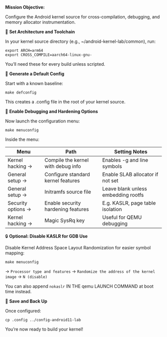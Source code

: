 **Mission Objective:**

Configure the Android kernel source for cross-compilation, debugging, and memory allocator instrumentation.

🧰 **Set Architecture and Toolchain**

In your kernel source directory (e.g., ~/android-kernel-lab/common), run:

```
export ARCH=arm64
export CROSS_COMPILE=aarch64-linux-gnu-
```

You’ll need these for every build unless scripted.

🧬 **Generate a Default Config**

Start with a known baseline:

```
make defconfig
```

This creates a .config file in the root of your kernel source.

🔧 **Enable Debugging and Hardening Options**

Now launch the configuration menu:

```
make menuconfig
```

Inside the menu:

| Menu | Path |	Setting	Notes |
| --- | --- | --- |
| Kernel hacking → |	Compile the kernel with debug info	| Enables -g and line symbols |
| General setup →	| Configure standard kernel features |	Enable SLAB allocator if not set |
| General setup →	| Initramfs source file	| Leave blank unless embedding rootfs |
| Security options →	| Enable security hardening features |	E.g. KASLR, page table isolation |
| Kernel hacking → |	Magic SysRq key	| Useful for QEMU debugging |

🔒 **Optional: Disable KASLR for GDB Use**

Disable Kernel Address Space Layout Randomization for easier symbol mapping:

```
make menuconfig
```

→ `Processor type and features` → `Randomize the address of the kernel image` → `N (disable)`

You can also append `nokaslr` IN THE qemu LAUNCH COMMAND at boot time instead.

🧰 **Save and Back Up**

Once configured:

```
cp .config ../config-android11-lab
```

You’re now ready to build your kernel!
